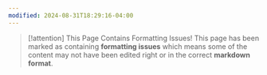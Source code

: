 ```yaml
---
modified: 2024-08-31T18:29:16-04:00
---
```


> [!attention] This Page Contains Formatting Issues!
> This page has been marked as containing **formatting issues** which means some of the content may not have been edited right or in the correct **markdown format**.
